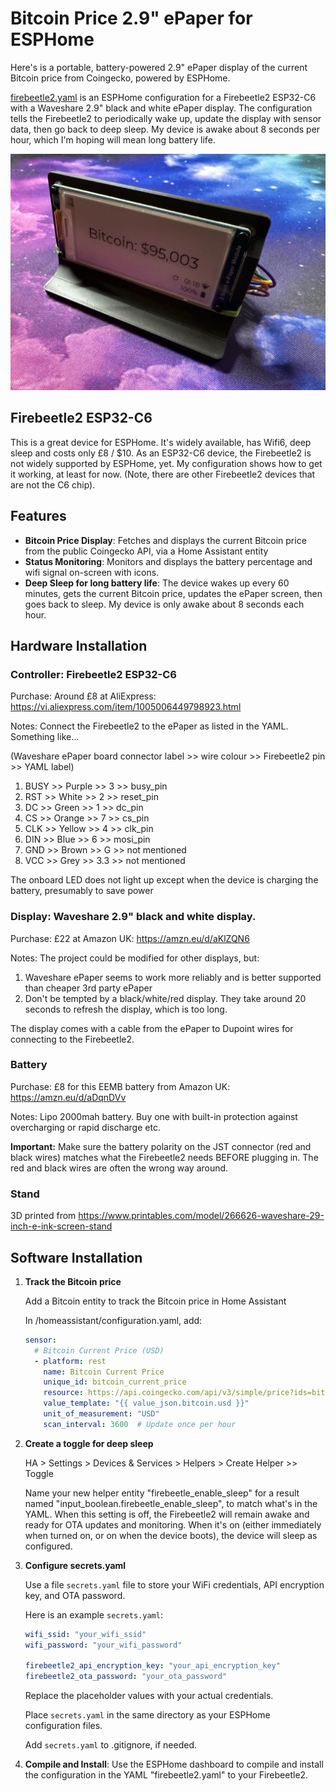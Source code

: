 # Bitcoin Price 2.9" ePaper for ESPHome

Here's is a portable, battery-powered 2.9" ePaper display of the current Bitcoin price from Coingecko, powered by ESPHome.

[firebeetle2.yaml](firebeetle2.yaml) is an ESPHome configuration for a Firebeetle2 ESP32-C6 with a Waveshare 2.9" black and white ePaper display. The configuration tells the Firebeetle2 to periodically wake up, update the display with sensor data, then go back to deep sleep. My device is awake about 8 seconds per hour, which I'm hoping will mean long battery life.

![Photo of device from front](images/actual_devices/Front-right.jpeg)

## Firebeetle2 ESP32-C6
This is a great device for ESPHome. It's widely available, has Wifi6, deep sleep and costs only £8 / $10. As an ESP32-C6 device, the Firebeetle2 is not widely supported by ESPHome, yet. My configuration shows how to get it working, at least for now. (Note, there are other Firebeetle2 devices that are not the C6 chip).

## Features

- **Bitcoin Price Display**: Fetches and displays the current Bitcoin price from the public Coingecko API, via a Home Assistant entity
- **Status Monitoring**: Monitors and displays the battery percentage and wifi signal on-screen with icons.
- **Deep Sleep for long battery life**: The device wakes up every 60 minutes, gets the current Bitcoin price, updates the ePaper screen, then goes back to sleep. My device is only awake about 8 seconds each hour.

## Hardware Installation

### Controller: Firebeetle2 ESP32-C6

Purchase: Around £8 at AliExpress: https://vi.aliexpress.com/item/1005006449798923.html

Notes:
Connect the Firebeetle2 to the ePaper as listed in the YAML. Something like...

(Waveshare ePaper board connector label >> wire colour >> Firebeetle2 pin >> YAML label)
1. BUSY >> Purple >> 3 >> busy_pin
2. RST >> White >> 2 >> reset_pin
3. DC >> Green >> 1 >> dc_pin
4. CS >> Orange >> 7 >> cs_pin
5. CLK >> Yellow >> 4 >> clk_pin
6. DIN >> Blue >> 6 >> mosi_pin
7. GND >> Brown >> G >> not mentioned
8. VCC >> Grey >> 3.3 >> not mentioned

The onboard LED does not light up except when the device is charging the battery, presumably to save power

### Display: Waveshare 2.9" black and white display. 

Purchase: £22 at Amazon UK: https://amzn.eu/d/aKlZQN6

Notes: The project could be modified for other displays, but:
1) Waveshare ePaper seems to work more reliably and is better supported than cheaper 3rd party ePaper
2) Don't be tempted by a black/white/red display. They take around 20 seconds to refresh the display, which is too long.

The display comes with a cable from the ePaper to Dupoint wires for connecting to the Firebeetle2.

### Battery

Purchase: £8 for this EEMB battery from Amazon UK: https://amzn.eu/d/aDqnDVv

Notes: Lipo 2000mah battery. Buy one with built-in protection against overcharging or rapid discharge etc.

**Important:** Make sure the battery polarity on the JST connector (red and black wires) matches what the Firebeetle2 needs BEFORE plugging in. The red and black wires are often the wrong way around.

### Stand

3D printed from https://www.printables.com/model/266626-waveshare-29-inch-e-ink-screen-stand

## Software Installation

1. **Track the Bitcoin price**

    Add a Bitcoin entity to track the Bitcoin price in Home Assistant

    In /homeassistant/configuration.yaml, add:

    ```yaml
    sensor:
      # Bitcoin Current Price (USD)
      - platform: rest
        name: Bitcoin Current Price
        unique_id: bitcoin_current_price
        resource: https://api.coingecko.com/api/v3/simple/price?ids=bitcoin&vs_currencies=usd
        value_template: "{{ value_json.bitcoin.usd }}"
        unit_of_measurement: "USD"
        scan_interval: 3600  # Update once per hour
    ```

2. **Create a toggle for deep sleep**
    
    HA > Settings > Devices & Services > Helpers > Create Helper >> Toggle
    
    Name your new helper entity "firebeetle_enable_sleep" for a result named "input_boolean.firebeetle_enable_sleep", to match what's in the YAML. When this setting is off, the Firebeetle2 will remain awake and ready for OTA updates and monitoring. When it's on (either immediately when turned on, or on when the device boots), the device will sleep as configured.

3. **Configure secrets.yaml**

    Use a file `secrets.yaml` file to store your WiFi credentials, API encryption key, and OTA password. 
    
    Here is an example `secrets.yaml`:

    ```yaml
    wifi_ssid: "your_wifi_ssid"
    wifi_password: "your_wifi_password"
    
    firebeetle2_api_encryption_key: "your_api_encryption_key"
    firebeetle2_ota_password: "your_ota_password"
    ```

    Replace the placeholder values with your actual credentials. 
    
    Place `secrets.yaml` in the same directory as your ESPHome configuration files. 
    
    Add `secrets.yaml` to .gitignore, if needed.

4. **Compile and Install**: Use the ESPHome dashboard to compile and install the configuration in the YAML "firebeetle2.yaml" to your Firebeetle2.
